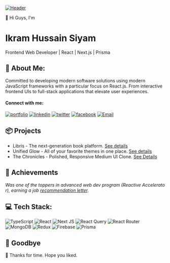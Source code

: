 [![Header](https://media.licdn.com/dms/image/v2/D5616AQGaf1wF61BNkw/profile-displaybackgroundimage-shrink_350_1400/B56Ze_b8yFHoAY-/0/1751263465628?e=1756944000&v=beta&t=EYoMuGinZl9gkdoa9keHZD2O2y1nalCYKzucfILx6O8 "Visit My Portfolio")](https://ikramhussainsiyam.vercel.app)

👋 Hi Guys, I'm

# Ikram Hussain Siyam

Frontend Web Developer | React | Next.js | Prisma

## 🧑 About Me:

Committed to developing modern software solutions using modern JavaScript frameworks with a particular focus on React.js. From interactive frontend UIs to full-stack applications that elevate user experiences.

#### Connect with me:

[![portfolio](https://img.shields.io/badge/my_portfolio-35530e?style=for-the-badge&logo=ko-fi&logoColor=white)](https://ikramhussainsiyam.vercel.app) [![linkedin](https://img.shields.io/badge/linkedin-3982CE?style=for-the-badge&logo=linkedin&logoColor=white)](https://www.linkedin.com/in/ikramhussainsiyam) [![twitter](https://img.shields.io/badge/twitter-000000?style=for-the-badge&logo=x&logoColor=white)](https://x.com/IkramHussain30) [![facebook](https://img.shields.io/badge/facebook-0A66C2?style=for-the-badge&logo=facebook&logoColor=white)](https://www.facebook.com/IkramHussainSiyam) [![Email](https://img.shields.io/badge/Email-D14836?style=for-the-badge&logo=gmail&logoColor=white)](mailto:ikramhussainsiyam@gmail.com)

## 📦 Projects

- Libris - The next-generation book platform. [See details](https://github.com/IkramHussainSiyam/libris)
- Unified Glow - All of your favorite themes in one place. [See details](https://github.com/IkramHussainSiyam/unified-glow-vscode-theme)
- The Chronicles - Polished, Responsive Medium UI Clone. [See Details](https://github.com/IkramHussainSiyam/the-chronicles)

## 🎉 Achievements

_Was one of the toppers in advanced web dev program (Reactive Accelerator), earning a job [recommendation letter](https://learnwithsumit.com/certificates/verify/LWSCTXN-2XTNQOXQ#:~:text=%F0%9F%9A%80%20%C2%A0%20Performance%20Certificates)._

## 💻 Tech Stack:

![TypeScript](https://img.shields.io/badge/typescript-%23007ACC.svg?style=for-the-badge&logo=typescript&logoColor=white) ![React](https://img.shields.io/badge/react-%2320232a.svg?style=for-the-badge&logo=react&logoColor=%2361DAFB) ![Next JS](https://img.shields.io/badge/Next-black?style=for-the-badge&logo=next.js&logoColor=white) ![React Query](https://img.shields.io/badge/-React%20Query-FF4154?style=for-the-badge&logo=react%20query&logoColor=white) ![React Router](https://img.shields.io/badge/React_Router-CA4245?style=for-the-badge&logo=react-router&logoColor=white) ![MongoDB](https://img.shields.io/badge/MongoDB-%234ea94b.svg?style=for-the-badge&logo=mongodb&logoColor=white) ![Redux](https://img.shields.io/badge/redux-%23593d88.svg?style=for-the-badge&logo=redux&logoColor=white) ![Firebase](https://img.shields.io/badge/firebase-a08021?style=for-the-badge&logo=firebase&logoColor=ffcd34) ![Prisma](https://img.shields.io/badge/Prisma-3982CE?style=for-the-badge&logo=Prisma&logoColor=white)

## 👋 Goodbye
💖 Thanks for time. Hope you liked.

